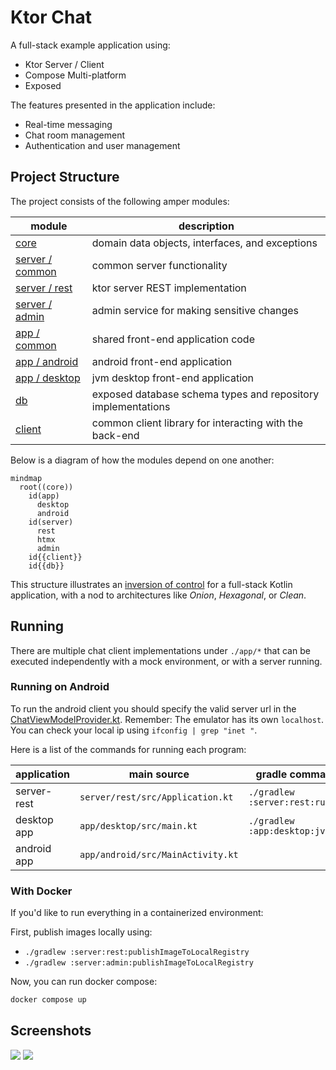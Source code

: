 # Ktor Chat

A full-stack example application using:
- Ktor Server / Client
- Compose Multi-platform
- Exposed 

The features presented in the application include:
- Real-time messaging
- Chat room management
- Authentication and user management

## Project Structure

The project consists of the following amper modules:

| module                           | description                                                  |
|----------------------------------|--------------------------------------------------------------|
| [core](core)                     | domain data objects, interfaces, and exceptions              |
| [server / common](server/common) | common server functionality                                  |
| [server / rest](server/rest)     | ktor server REST implementation                              |
| [server / admin](server/admin)   | admin service for making sensitive changes                   |
| [app / common](app/common)       | shared front-end application code                            |
| [app / android](app/android)     | android front-end application                                |
| [app / desktop](app/desktop)     | jvm desktop front-end application                            |
| [db](db)                         | exposed database schema types and repository implementations |
| [client](client)                 | common client library for interacting with the back-end      |

Below is a diagram of how the modules depend on one another:

```mermaid
mindmap
  root((core))
    id(app)
      desktop
      android
    id(server)
      rest
      htmx
      admin
    id{{client}}
    id{{db}}
```

This structure illustrates an [inversion of control](https://en.wikipedia.org/wiki/Inversion_of_control) 
for a full-stack Kotlin application, with a nod to architectures like _Onion_, _Hexagonal_, or _Clean_.

## Running

There are multiple chat client implementations under `./app/*` that can be executed independently 
with a mock environment, or with a server running.

### Running on Android

To run the android client you should specify the valid server url in the [ChatViewModelProvider.kt](app/common/src@android/ktor/chat/vm/ChatViewModelProvider.kt).
Remember: The emulator has its own `localhost`. You can check your local ip using `ifconfig | grep "inet "`.

Here is a list of the commands for running each program:

| application | main source                       | gradle command                  |
|-------------|-----------------------------------|---------------------------------|
| server-rest | `server/rest/src/Application.kt`  | `./gradlew :server:rest:run`    |
| desktop app | `app/desktop/src/main.kt`         | `./gradlew :app:desktop:jvmRun` |
| android app | `app/android/src/MainActivity.kt` |                                 |

### With Docker

If you'd like to run everything in a containerized environment:

First, publish images locally using:
 - `./gradlew :server:rest:publishImageToLocalRegistry`
 - `./gradlew :server:admin:publishImageToLocalRegistry`

Now, you can run docker compose:
```bash
docker compose up
```

## Screenshots

![](docs/chat-desktop.png)
![](docs/chat-phone.png)
